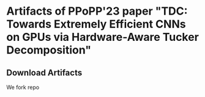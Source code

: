 # Artifacts of PPoPP'23 paper "TDC: Towards Extremely Efficient CNNs on GPUs via Hardware-Aware Tucker Decomposition"

## Download Artifacts
We fork repo

